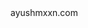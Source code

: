 <div align="start">
  <a href="https://ayushmxxn.com/" target="_blank" style="text-decoration: none; color: inherit;">ayushmxxn.com</a>
</div>
